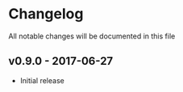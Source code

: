 # Changelog

All notable changes will be documented in this file

## v0.9.0 - 2017-06-27
- Initial release
